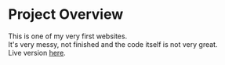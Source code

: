 # Project Overview
This is one of my very first websites.  
It's very messy, not finished and the code itself is not very great.  
Live version [here](https://elqbell.github.io/Old-bad-project).

